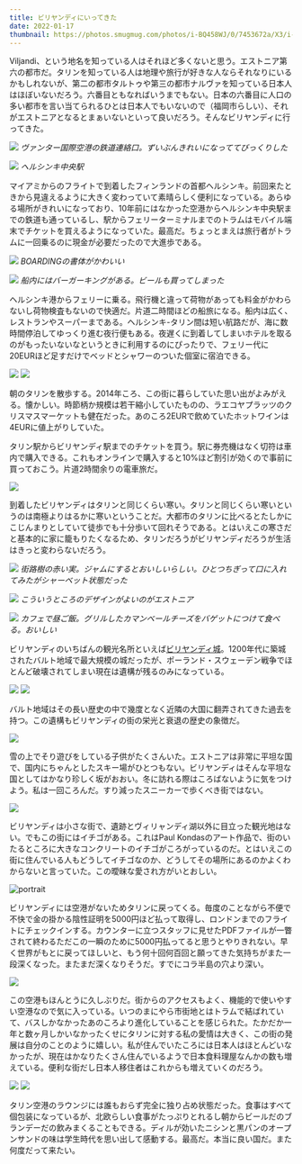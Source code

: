 ```yaml
---
title: ビリヤンディにいってきた
date: 2022-01-17
thumbnail: https://photos.smugmug.com/photos/i-BQ458WJ/0/7453672a/X3/i-BQ458WJ-X3.jpg
---
```


Viljandi、という地名を知っている人はそれほど多くないと思う。エストニア第六の都市だ。タリンを知っている人は地理や旅行が好きな人ならそれなりにいるかもしれないが、第二の都市タルトゥや第三の都市ナルヴァを知っている日本人はほぼいないだろう。六番目ともなればいうまでもない。日本の六番目に人口の多い都市を言い当てられるひとは日本人でもいないので（福岡市らしい）、それがエストニアとなるとまぁいないといって良いだろう。そんなビリヤンディに行ってきた。

![](https://photos.smugmug.com/photos/i-gv9jR6h/0/a0b599e0/X3/i-gv9jR6h-X3.jpg)
*ヴァンター国際空港の鉄道連絡口。ずいぶんきれいになっててびっくりした*

![](https://photos.smugmug.com/photos/i-B4Rh7fQ/0/c89e7542/X3/i-B4Rh7fQ-X3.jpg)
*ヘルシンキ中央駅*

マイアミからのフライトで到着したフィンランドの首都ヘルシンキ。前回来たときから見違えるように大きく変わっていて素晴らしく便利になっている。あらゆる場所がきれいになっており、10年前にはなかった空港からヘルシンキ中央駅までの鉄道も通っているし、駅からフェリーターミナルまでのトラムはモバイル端末でチケットを買えるようになっていた。最高だ。ちょっとまえは旅行者がトラムに一回乗るのに現金が必要だったので大進歩である。

![](https://photos.smugmug.com/photos/i-sXkpKnQ/0/cc1c9a46/X3/i-sXkpKnQ-X3.jpg)
*BOARDINGの書体がかわいい*

![](https://photos.smugmug.com/photos/i-gmTWvDK/0/e80dd690/X3/i-gmTWvDK-X3.jpg)
*船内にはバーガーキングがある。ビールも買ってしまった*

ヘルシンキ港からフェリーに乗る。飛行機と違って荷物があっても料金がかわらないし荷物検査もないので快適だ。片道二時間ほどの船旅になる。船内は広く、レストランやスーパーまである。ヘルシンキ-タリン間は短い航路だが、海に数時間停泊してゆっくり進む夜行便もある。夜遅くに到着してしまいホテルを取るのがもったいないなというときに利用するのにぴったりで、フェリー代に20EURほど足すだけでベッドとシャワーのついた個室に宿泊できる。

![](https://photos.smugmug.com/photos/i-kzVPx4q/0/11b37fb8/X3/i-kzVPx4q-X3.jpg)
![](https://photos.smugmug.com/photos/i-S8hSFDw/0/e6f6e67a/X3/i-S8hSFDw-X3.jpg)

朝のタリンを散歩する。2014年ころ、この街に暮らしていた思い出がよみがえる。懐かしい。時節柄か規模は若干縮小していたものの、ラエコヤプラッツのクリスマスマーケットも健在だった。あのころ2EURで飲めていたホットワインは4EURに値上がりしていた。

タリン駅からビリヤンディ駅までのチケットを買う。駅に券売機はなく切符は車内で購入できる。これもオンラインで購入すると10%ほど割引が効くので事前に買っておこう。片道2時間余りの電車旅だ。

![](https://photos.smugmug.com/photos/i-83HSZBF/0/dc2c508d/X3/i-83HSZBF-X3.jpg)

到着したビリヤンディはタリンと同じくらい寒い。タリンと同じくらい寒いというのは南極よりはるかに寒いということだ。大都市のタリンに比べるとたしかにこじんまりとしていて徒歩でも十分歩いて回れそうである。とはいえこの寒さだと基本的に家に籠もりたくなるため、タリンだろうがビリヤンディだろうが生活はきっと変わらないだろう。

![](https://photos.smugmug.com/photos/i-jt8TBKv/0/d8597a68/X3/i-jt8TBKv-X3.jpg)
*街路樹の赤い実。ジャムにするとおいしいらしい。ひとつちぎって口に入れてみたがシャーベット状態だった*

![](https://photos.smugmug.com/photos/i-RhQMHBL/0/c5e90b6d/X3/i-RhQMHBL-X3.jpg)
*こういうところのデザインがよいのがエストニア*

![](https://photos.smugmug.com/photos/i-fmWTBRG/0/8738f83d/X3/i-fmWTBRG-X3.jpg)
*カフェで昼ご飯。グリルしたカマンベールチーズをバゲットにつけて食べる。おいしい*

ビリヤンディのいちばんの観光名所といえば[ビリヤンディ城](https://en.wikipedia.org/wiki/Viljandi_Castle)。1200年代に築城されたバルト地域で最大規模の城だったが、ポーランド・スウェーデン戦争でほとんど破壊されてしまい現在は遺構が残るのみになっている。

![](https://photos.smugmug.com/photos/i-S85ZR7V/0/bd187b07/X3/i-S85ZR7V-X3.jpg)
![](https://photos.smugmug.com/photos/i-zkXsdJM/0/c8af2f27/X3/i-zkXsdJM-X3.jpg)

バルト地域はその長い歴史の中で幾度となく近隣の大国に翻弄されてきた過去を持つ。この遺構もビリヤンディの街の栄光と衰退の歴史の象徴だ。

![](https://photos.smugmug.com/photos/i-w26RVXs/0/120c7b5d/X3/i-w26RVXs-X3.jpg)

雪の上でそり遊びをしている子供がたくさんいた。エストニアは非常に平坦な国で、国内にちゃんとしたスキー場がひとつもない。ビリヤンディはそんな平坦な国としてはかなり珍しく坂がおおい。冬に訪れる際はころばないように気をつけよう。私は一回ころんだ。すり減ったスニーカーで歩くべき街ではない。

![](https://photos.smugmug.com/photos/i-8cP3nKZ/0/0bbd58b2/X3/i-8cP3nKZ-X3.jpg)

ビリヤンディは小さな街で、遺跡とヴィリャンディ湖以外に目立った観光地はない。でもこの街にはイチゴがある。これはPaul Kondasのアート作品で、街のいたるところに大きなコンクリートのイチゴがころがっているのだ。とはいえこの街に住んでいる人もどうしてイチゴなのか、どうしてその場所にあるのかよくわからないと言っていた。この曖昧な愛され方がいとおしい。

![portrait](https://photos.smugmug.com/photos/i-HSwsJNh/0/a298bfd0/X3/i-HSwsJNh-X3.jpg)

ビリヤンディには空港がないためタリンに戻ってくる。毎度のことながら不便で不快で金の掛かる陰性証明を5000円ほど払って取得し、ロンドンまでのフライトにチェックインする。カウンターに立つスタッフに見せたPDFファイルが一瞥されて終わるただこの一瞬のために5000円払ってると思うとやりきれない。早く世界がもとに戻ってほしいと、もう何十回何百回と願ってきた気持ちがまた一段深くなった。またまだ深くなりそうだ。すでにコラ半島の穴より深い。

![](https://photos.smugmug.com/photos/i-qHQD2DR/0/fce54271/X3/i-qHQD2DR-X3.jpg)

この空港もほんとうに久しぶりだ。街からのアクセスもよく、機能的で使いやすい空港なので気に入っている。いつのまにやら市街地とはトラムで結ばれていて、バスしかなかったあのころより進化していることを感じられた。たかだか一年と数ヶ月しかいなかったくせにタリンに対する私の愛情は大きく、この街の発展は自分のことのように嬉しい。私が住んでいたころには日本人はほとんどいなかったが、現在はかなりたくさん住んでいるようで日本食料理屋なんかの数も増えている。便利な街だし日本人移住者はこれからも増えていくのだろう。

![](https://photos.smugmug.com/photos/i-VwNvbKj/0/0333a7e5/X3/i-VwNvbKj-X3.jpg)
![](https://photos.smugmug.com/photos/i-mLh8jLT/0/81de7d9b/X3/i-mLh8jLT-X3.jpg)

タリン空港のラウンジには誰もおらず完全に独り占め状態だった。食事はすべて個包装になっているが、北欧らしい食事がたっぷりとれるし朝からビールだのブランデーだの飲みまくることもできる。ディルが効いたニシンと黒パンのオープンサンドの味は学生時代を思い出して感動する。最高だ。本当に良い国だ。また何度だって来たい。
